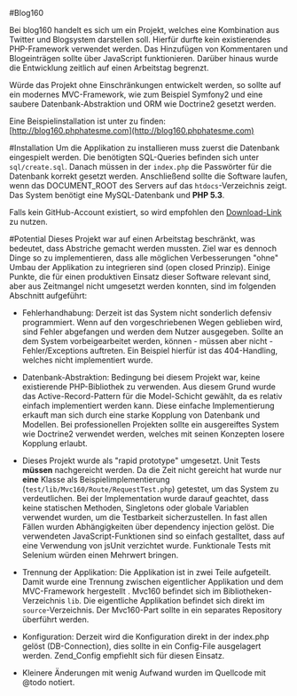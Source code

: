 #Blog160

Bei blog160 handelt es sich um ein Projekt, welches eine Kombination aus Twitter und Blogsystem darstellen soll. Hierfür durfte kein existierendes PHP-Framework verwendet werden. Das Hinzufügen von Kommentaren und Blogeinträgen sollte über JavaScript funktionieren. Darüber hinaus wurde die Entwicklung zeitlich auf einen Arbeitstag begrenzt.

Würde das Projekt ohne Einschränkungen entwickelt werden, so sollte auf ein modernes MVC-Framework, wie zum Beispiel Symfony2 und eine saubere Datenbank-Abstraktion und ORM wie Doctrine2 gesetzt werden. 

Eine Beispielinstallation ist unter zu finden: [http://blog160.phphatesme.com](http://blog160.phphatesme.com)

#Installation
Um die Applikation zu installieren muss zuerst die Datenbank eingespielt werden. Die benötigten SQL-Queries befinden sich unter `sql/create.sql`. Danach müssen in der `index.php` die Passwörter für die Datenbank korrekt gesetzt werden. Anschließend sollte die Software laufen, wenn das DOCUMENT_ROOT des Servers auf das `htdocs`-Verzeichnis zeigt. Das System benötigt eine MySQL-Datenbank und **PHP 5.3**.

Falls kein GitHub-Account existiert, so wird empfohlen den [Download-Link](https://github.com/NilsLangner/blog160/zipball/master) zu nutzen.

#Potential
Dieses Projekt war auf einen Arbeitstag beschränkt, was bedeutet, dass Abstriche gemacht werden mussten. Ziel war es dennoch Dinge so zu implementieren, dass alle möglichen Verbesserungen "ohne" Umbau der Applikation zu integrieren sind (open closed Prinzip). Einige Punkte, die für einen produktiven Einsatz dieser Software relevant sind, aber aus Zeitmangel nicht umgesetzt werden konnten, sind im folgenden Abschnitt aufgeführt:

* Fehlerhandhabung: Derzeit ist das System nicht sonderlich defensiv programmiert. Wenn auf den vorgeschriebenen Wegen geblieben wird, sind Fehler abgefangen und werden dem Nutzer ausgegeben. Sollte an dem System vorbeigearbeitet werden, können - müssen aber nicht - Fehler/Exceptions auftreten. Ein Beispiel hierfür ist das 404-Handling, welches nicht implementiert wurde.

* Datenbank-Abstraktion: Bedingung bei diesem Projekt war, keine existierende PHP-Bibliothek zu verwenden. Aus diesem Grund wurde das Active-Record-Pattern für die Model-Schicht  gewählt, da es relativ einfach implementiert werden kann. Diese einfache Implementierung erkauft man sich durch eine starke Kopplung von Datenbank und Modellen. Bei professionellen Projekten sollte ein ausgereiftes System wie Doctrine2 verwendet werden, welches mit seinen Konzepten losere Kopplung erlaubt.

* Dieses Projekt wurde als "rapid prototype" umgesetzt. Unit Tests **müssen** nachgereicht werden. Da die Zeit nicht gereicht hat wurde nur **eine** Klasse als Beispielimplementierung (`test/lib/Mvc160/Route/RequestTest.php`) getestet, um das System zu verdeutlichen. Bei der Implementation wurde darauf geachtet, dass keine statischen Methoden, Singletons oder globale Variablen verwendet wurden, um die Testbarkeit sicherzustellen. In fast allen Fällen wurden Abhängigkeiten über dependency injection gelöst. Die verwendeten JavaScript-Funktionen sind so einfach gestalltet, dass auf eine Verwendung von jsUnit verzichtet wurde. Funktionale Tests mit Selenium würden einen Mehrwert bringen.

* Trennung der Applikation: Die Applikation ist in zwei Teile aufgeteilt. Damit wurde eine Trennung zwischen eigentlicher Applikation und dem MVC-Framework hergestellt . Mvc160 befindet sich im Bibliotheken-Verzeichnis `lib`. Die eigentliche Applikation befindet sich direkt im `source`-Verzeichnis. Der Mvc160-Part sollte in ein separates Repository überführt werden.

* Konfiguration: Derzeit wird die Konfiguration direkt in der index.php gelöst (DB-Connection), dies sollte in ein Config-File ausgelagert werden. Zend_Config empfiehlt sich für diesen Einsatz. 

* Kleinere Änderungen mit wenig Aufwand wurden im Quellcode mit @todo notiert.